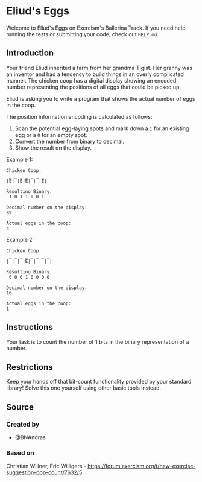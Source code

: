 # Eliud's Eggs

Welcome to Eliud's Eggs on Exercism's Ballerina Track.
If you need help running the tests or submitting your code, check out `HELP.md`.

## Introduction

Your friend Eliud inherited a farm from her grandma Tigist.
Her granny was an inventor and had a tendency to build things in an overly complicated manner.
The chicken coop has a digital display showing an encoded number representing the positions of all eggs that could be picked up.

Eliud is asking you to write a program that shows the actual number of eggs in the coop.

The position information encoding is calculated as follows:

1. Scan the potential egg-laying spots and mark down a `1` for an existing egg or a `0` for an empty spot.
2. Convert the number from binary to decimal.
3. Show the result on the display.

Example 1:

```text
Chicken Coop:
 _ _ _ _ _ _ _
|E| |E|E| | |E|

Resulting Binary:
 1 0 1 1 0 0 1

Decimal number on the display:
89

Actual eggs in the coop:
4
```

Example 2:

```text
Chicken Coop:
 _ _ _ _ _ _ _ _
| | | |E| | | | |

Resulting Binary:
 0 0 0 1 0 0 0 0

Decimal number on the display:
16

Actual eggs in the coop:
1
```

## Instructions

Your task is to count the number of 1 bits in the binary representation of a number.

## Restrictions

Keep your hands off that bit-count functionality provided by your standard library!
Solve this one yourself using other basic tools instead.

## Source

### Created by

- @BNAndras

### Based on

Christian Willner, Eric Willigers - https://forum.exercism.org/t/new-exercise-suggestion-pop-count/7632/5